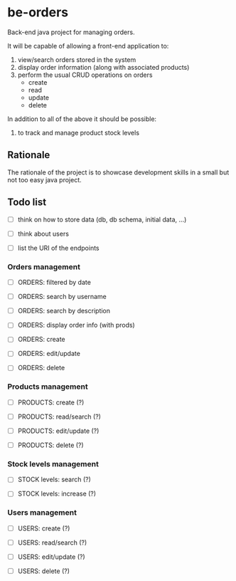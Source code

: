 # be-orders
Back-end java project for managing orders.

It will be capable of allowing a front-end application to:

1. view/search orders stored in the system
2. display order information (along with associated products)
3. perform the usual CRUD operations on orders 
	- create
	- read
	- update
	- delete

In addition to all of the above it should be possible:

1. to track and manage product stock levels


## Rationale

The rationale of the project is to showcase development skills in a small but not too easy java project.

##  Todo list

- [ ] think on how to store data (db, db schema, initial data, ...)
- [ ] think about users
- [ ] list the URI of the endpoints


### Orders management

- [ ] ORDERS: filtered by date
- [ ] ORDERS: search by username
- [ ] ORDERS: search by description
- [ ] ORDERS: display order info (with prods)
- [ ] ORDERS: create
- [ ] ORDERS: edit/update
- [ ] ORDERS: delete


### Products management

- [ ] PRODUCTS: create (?)
- [ ] PRODUCTS: read/search (?)
- [ ] PRODUCTS: edit/update (?)
- [ ] PRODUCTS: delete (?)


### Stock levels management

- [ ] STOCK levels: search (?)
- [ ] STOCK levels: increase (?)


### Users management

- [ ] USERS: create (?)
- [ ] USERS: read/search (?)
- [ ] USERS: edit/update (?)
- [ ] USERS: delete (?)

